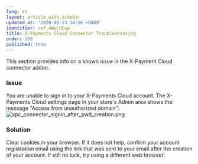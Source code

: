 ```yaml
---
lang: en
layout: article_with_sidebar
updated_at: '2020-02-13 14:56 +0400'
identifier: ref_4WvLUEnp
title: X-Payments Cloud Connector Troubleshooting
order: 100
published: true
---
```

This section provides info on a known issue in the X-Payment Cloud connector addon.

### Issue
You are unable to sign in to your X-Payments Cloud account. The X-Payments Cloud settings page in your store's Admin area shows the message "Access from unauthorized domain":
![xpc_connector_signin_after_pwd_creation.png]({{site.baseurl}}/attachments/ref_4WvLUEnp/xpc_connector_signin_after_pwd_creation.png)

### Solution
Clear cookies in your browser. If it does not help, confirm your account registration email using the link that was sent to your email after the creation of your account. If still no luck, try using a different web browser.
